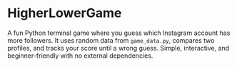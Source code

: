 # HigherLowerGame
A fun Python terminal game where you guess which Instagram account has more followers. It uses random data from `game_data.py`, compares two profiles, and tracks your score until a wrong guess. Simple, interactive, and beginner-friendly with no external dependencies.
